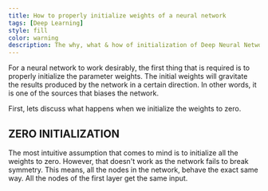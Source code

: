```yaml
---
title: How to properly initialize weights of a neural network
tags: [Deep Learning]
style: fill
color: warning
description: The why, what & how of initialization of Deep Neural Networks 
---
```


For a neural network to work desirably, the first thing that is required is
to properly initialize the parameter weights. The initial weights will gravitate the
results produced by the network in a certain direction. In other words, it is one of the sources
that biases the network.

First, lets discuss what happens when we initialize the weights to zero.

## ZERO INITIALIZATION
The most intuitive assumption that comes to mind is to initialize all the weights to zero.
However, that doesn't work as the network fails to break symmetry. This means, all the nodes in the network,
behave the exact same way. All the nodes of the first layer get the same input. 

